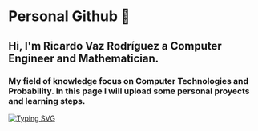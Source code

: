 # Personal Github 👋
## Hi, I'm Ricardo Vaz Rodríguez a Computer Engineer and Mathematician.
### My field of knowledge focus on Computer Technologies and Probability. In this page I will upload some personal proyects and learning steps.

[![Typing SVG](https://readme-typing-svg.demolab.com/?lines=Ricardo+Vaz+Rodriguez;Computer+Engineer+in+Computer+Technologies;Mathematician&font=Time+New+Roman&color=cyan&size=25&center=true&vCenter=true&width=600&height=100)](https://git.io/typing-svg)

